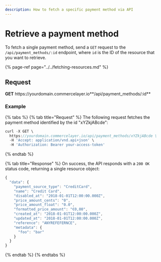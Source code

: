 ```yaml
---
description: How to fetch a specific payment method via API
---
```


# Retrieve a payment method

To fetch a single payment method, send a `GET` request to the `/api/payment_methods/:id` endpoint, where `id` is the ID of the resource that you want to retrieve.

{% page-ref page="../../fetching-resources.md" %}

## Request

**GET** https://<i></i>yourdomain.commercelayer.io**/api/payment_methods/:id**

### **Example**

{% tabs %}
{% tab title="Request" %}
The following request fetches the payment method identified by the id "xYZkjABcde":

```javascript
curl -X GET \
  https://yourdomain.commercelayer.io/api/payment_methods/xYZkjABcde \
  -H 'Accept: application/vnd.api+json' \
  -H 'Authorization: Bearer your-access-token'
```
{% endtab %}

{% tab title="Response" %}
On success, the API responds with a `200 OK` status code, returning a single resource object:

```javascript
{
  "data": {
    "payment_source_type": "CreditCard",
    "name": "Credit Card",
    "disabled_at": "2018-01-01T12:00:00.000Z",
    "price_amount_cents": "0",
    "price_amount_float": "0.0",
    "formatted_price_amount": "€0,00",
    "created_at": "2018-01-01T12:00:00.000Z",
    "updated_at": "2018-01-01T12:00:00.000Z",
    "reference": "ANYREFEFERNCE",
    "metadata": {
      "foo": "bar"
    }
  }
}
```
{% endtab %}
{% endtabs %}
